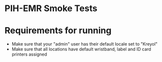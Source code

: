 
PIH-EMR Smoke Tests
=======================

# Requirements for running

* Make sure that your "admin" user has their default locale set to "Kreyol"
* Make sure that all locations have default wristband, label and ID card printers assigned

